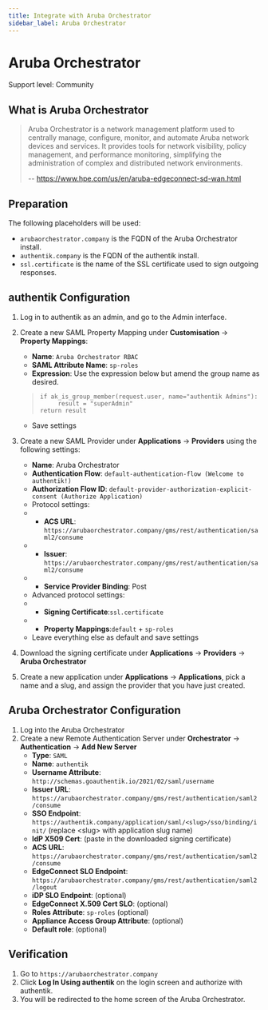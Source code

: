 ```yaml
---
title: Integrate with Aruba Orchestrator
sidebar_label: Aruba Orchestrator
---
```


# Aruba Orchestrator

<span class="badge badge--secondary">Support level: Community</span>

## What is Aruba Orchestrator

> Aruba Orchestrator is a network management platform used to centrally manage, configure, monitor, and automate Aruba network devices and services. It provides tools for network visibility, policy management, and performance monitoring, simplifying the administration of complex and distributed network environments.
>
> -- https://www.hpe.com/us/en/aruba-edgeconnect-sd-wan.html

## Preparation

The following placeholders will be used:

-   `arubaorchestrator.company` is the FQDN of the Aruba Orchestrator install.
-   `authentik.company` is the FQDN of the authentik install.
-   `ssl.certificate` is the name of the SSL certificate used to sign outgoing responses.

## authentik Configuration 

1. Log in to authentik as an admin, and go to the Admin interface.
2. Create a new SAML Property Mapping under **Customisation** -> **Property Mappings**:

    - **Name**: `Aruba Orchestrator RBAC`
	- **SAML Attribute Name**: `sp-roles`
	- **Expression**: Use the expression below but amend the group name as desired.
    >     if ak_is_group_member(request.user, name="authentik Admins"):
    >          result = "superAdmin"
    >     return result
    - Save settings

3. Create a new SAML Provider under **Applications** -> **Providers** using the following settings:
    - **Name**: Aruba Orchestrator
    - **Authentication Flow**: `default-authentication-flow (Welcome to authentik!)`
    - **Authorization Flow ID**: `default-provider-authorization-explicit-consent (Authorize Application)`
	- Protocol settings:
	- - **ACS URL**: `https://arubaorchestrator.company/gms/rest/authentication/saml2/consume`
	- - **Issuer**: `https://arubaorchestrator.company/gms/rest/authentication/saml2/consume`
	- - **Service Provider Binding**: Post
	- Advanced protocol settings:
	- - **Signing Certificate**:`ssl.certificate`
	- - **Property Mappings**:`default` + `sp-roles`
	- Leave everything else as default and save settings
4. Download the signing certificate under **Applications** -> **Providers** -> **Aruba Orchestrator** 
5. Create a new application under **Applications** -> **Applications**, pick a name and a slug, and assign the provider that you have just created.

## Aruba Orchestrator Configuration

1. Log into the Aruba Orchestrator
2. Create a new Remote Authentication Server under **Orchestrator** -> **Authentication** -> **Add New Server**
    - **Type**: `SAML`
	- **Name**: `authentik`
	- **Username Attribute**: `http://schemas.goauthentik.io/2021/02/saml/username`
	- **Issuer URL**: `https://arubaorchestrator.company/gms/rest/authentication/saml2/consume`
	- **SSO Endpoint**: `https://authentik.company/application/saml/<slug>/sso/binding/init/` (replace \<slug\> with application slug name)
	- **IdP X509 Cert**: (paste in the downloaded signing certificate)
	- **ACS URL**: `https://arubaorchestrator.company/gms/rest/authentication/saml2/consume`
	- **EdgeConnect SLO Endpoint**: `https://arubaorchestrator.company/gms/rest/authentication/saml2/logout`
	- **iDP SLO Endpoint**: (optional)
	- **EdgeConnect X.509 Cert SLO**: (optional)
	- **Roles Attribute**: `sp-roles` (optional)
	- **Appliance Access Group Attribute**: (optional)
	- **Default role**: (optional)

## Verification

1. Go to `https://arubaorchestrator.company`
2. Click **Log In Using authentik** on the login screen and authorize with authentik.
3. You will be redirected to the home screen of the Aruba Orchestrator.
